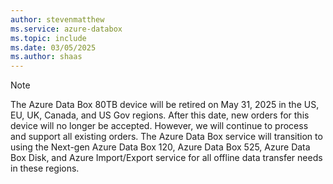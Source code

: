 ```yaml
---
author: stevenmatthew
ms.service: azure-databox
ms.topic: include
ms.date: 03/05/2025
ms.author: shaas
---
```


> [!NOTE]
> The Azure Data Box 80TB device will be retired on May 31, 2025 in the US, EU, UK, Canada, and US Gov regions. After this date, new orders for this device will no longer be accepted. However, we will continue to process and support all existing orders. The Azure Data Box service will transition to using the Next-gen Azure Data Box 120, Azure Data Box 525, Azure Data Box Disk, and Azure Import/Export service for all offline data transfer needs in these regions.
